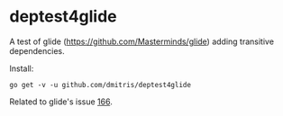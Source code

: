 # deptest4glide

A test of glide (https://github.com/Masterminds/glide) adding transitive dependencies.

Install:
```
go get -v -u github.com/dmitris/deptest4glide
```

Related to glide's issue [166](https://github.com/Masterminds/glide/issues/166).
